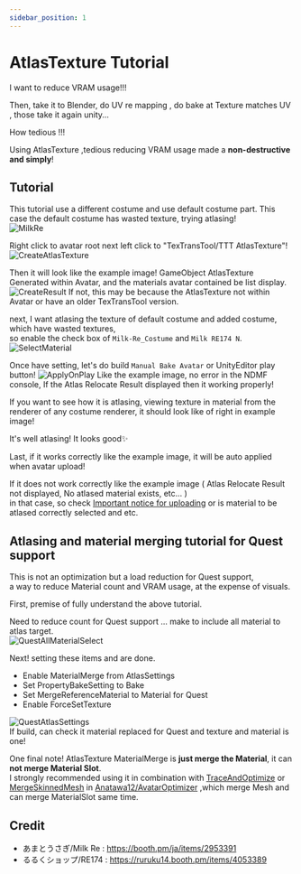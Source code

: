 ```yaml
---
sidebar_position: 1
---
```


# AtlasTexture Tutorial

I want to reduce VRAM usage!!!

Then, take it to Blender, do UV re mapping , do bake at Texture matches UV , those take it again unity...

How tedious !!!

Using AtlasTexture ,tedious reducing VRAM usage made a __non-destructive and simply__!

## Tutorial

This tutorial use a different costume and use default costume part.
This case the default costume has  wasted texture, trying atlasing!  
![MilkRe](img/at-MilkRe.png)

Right click to avatar root next left click to "TexTransTool/TTT AtlasTexture"!
![CreateAtlasTexture](img/at-CreateAtlasTexture.png)

Then it will look like the example image! GameObject AtlasTexture Generated within Avatar, and the materials avatar contained be list display.
![CreateResult](img/at-CreateResult.png)
If not, this may be because the AtlasTexture not within Avatar or have an older TexTransTool version.

next, I want atlasing the texture of default costume and added costume, which have wasted textures,  
so enable the check box of `Milk-Re_Costume` and `Milk RE174 N`.  
![SelectMaterial](img/at-SelectMaterial.png)

Once have setting, let's do build `Manual Bake Avatar` or UnityEditor play button!
![ApplyOnPlay](img/at-ApplyOnPlay.png)
Like the example image, no error in the NDMF console, If the Atlas Relocate Result displayed then it working properly!

If you want to see how it is atlasing, viewing texture in material from the renderer of any costume renderer, it should look like of right in example image!

It's well atlasing! It looks good✨

Last, if it works correctly like the example image, it will be auto applied when avatar upload!

If it does not work correctly like the example image ( Atlas Relocate Result not displayed, No atlased material exists, etc... )  
in that case, so check [Important notice for uploading](./index.mdx#important-notice-for-uploading) or is material to be atlased correctly selected and etc.

## Atlasing and material merging tutorial for Quest support

This is not an optimization but a load reduction for Quest support,  
a way to reduce Material count and VRAM usage, at the expense of visuals.

First, premise of fully understand the above tutorial.

Need to reduce count for Quest support ... make to include all material to atlas target.  
![QuestAllMaterialSelect](img/at-QuestAllMaterialSelect.png)

Next! setting these items and are done.

- Enable MaterialMerge from AtlasSettings
- Set PropertyBakeSetting to Bake
- Set MergeReferenceMaterial to Material for Quest
- Enable ForceSetTexture

![QuestAtlasSettings](img/at-QuestAtlasSettings.png)  
If build, can check it material replaced for Quest and texture and material is one!

One final note! AtlasTexture MaterialMerge is __just merge the Material__, it can __not merge Material Slot__.  
I strongly recommended using it in combination with [TraceAndOptimize](https://vpm.anatawa12.com/avatar-optimizer/ja/docs/reference/trace-and-optimize/) or [MergeSkinnedMesh](https://vpm.anatawa12.com/avatar-optimizer/ja/docs/reference/merge-skinned-mesh/) in [Anatawa12/AvatarOptimizer](https://github.com/anatawa12/AvatarOptimizer) ,which merge Mesh and can merge MaterialSlot same time.

## Credit

- あまとうさぎ/Milk Re : https://booth.pm/ja/items/2953391
- るるくショップ/RE174 : https://ruruku14.booth.pm/items/4053389
